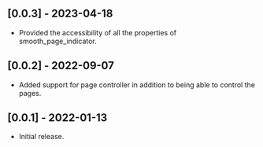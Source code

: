 ## [0.0.3] - 2023-04-18

* Provided the accessibility of all the properties of smooth_page_indicator.

## [0.0.2] - 2022-09-07

* Added support for page controller in addition to being able to control the pages.

## [0.0.1] - 2022-01-13

* Initial release.